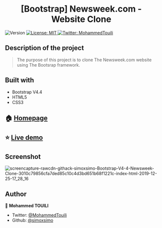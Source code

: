<h1 align="center">[Bootstrap] Newsweek.com - Website Clone</h1>
<p>
  <img alt="Version" src="https://img.shields.io/badge/version-0.0.1-blue.svg?cacheSeconds=2592000" />
  <a href="#" target="_blank">
    <img alt="License: MIT " src="https://img.shields.io/badge/License-MIT -yellow.svg" />
  </a>
  <a href="https://twitter.com/MohammedTouili " target="_blank">
    <img alt="Twitter: MohammedTouili " src="https://img.shields.io/twitter/follow/MohammedTouili .svg?style=social" />
  </a>
</p>


## Description of the project 

>The purpose of this project is to clone The Newsweek.com website using The Bootsrap framework. 

## Built with
<ul>
  <li>Bootstrap V4.4</li>
  <li>HTML5</li>
  <li>CSS3</li>
</ul>

## 🏠 [Homepage](https://github.com/simoxsimo/Bootstrap-V4.4-Newsweek-Clone)

## ⭐️ [Live demo](https://simoxsimo.github.io/Bootstrap-V4.4-Newsweek-Clone/)

## Screenshot
![screencapture-rawcdn-githack-simoxsimo-Bootstrap-V4-4-Newsweek-Clone-3010c79856cfa7ded85c10c4d3bd651b68f1221c-index-html-2019-12-25-17_28_16](https://user-images.githubusercontent.com/57480558/71448955-0b571980-273c-11ea-86c2-4883a27e76b0.png)

## Author

👤 **Mohammed TOUILI**
 
* Twitter: [@MohammedTouili](https://twitter.com/MohammedTouili )
* Github: [@simoxsimo](https://github.com/https:\/\/github.com\/simoxsimo)
